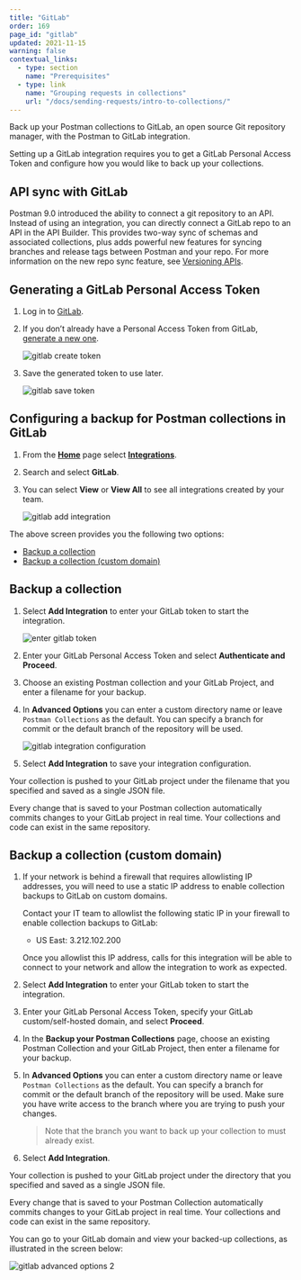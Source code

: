 ```yaml
---
title: "GitLab"
order: 169
page_id: "gitlab"
updated: 2021-11-15
warning: false
contextual_links:
  - type: section
    name: "Prerequisites"
  - type: link
    name: "Grouping requests in collections"
    url: "/docs/sending-requests/intro-to-collections/"
---
```


Back up your Postman collections to GitLab, an open source Git repository manager, with the Postman to GitLab integration.

Setting up a GitLab integration requires you to get a GitLab Personal Access Token and configure how you would like to back up your collections.

## API sync with GitLab

Postman 9.0 introduced the ability to connect a git repository to an API. Instead of using an integration, you can directly connect a GitLab repo to an API in the API Builder. This provides two-way sync of schemas and associated collections, plus adds powerful new features for syncing branches and release tags between Postman and your repo. For more information on the new repo sync feature, see [Versioning APIs](/docs/designing-and-developing-your-api/versioning-an-api/).

## Generating a GitLab Personal Access Token

1. Log in to [GitLab](https://about.gitlab.com/).

1. If you don’t already have a Personal Access Token from GitLab, [generate a new one](https://gitlab.com/-/profile/personal_access_tokens).

   ![gitlab create token](https://assets.postman.com/postman-docs/gitlab-create-token.jpg)

1. Save the generated token to use later.

   ![gitlab save token](https://assets.postman.com/postman-docs/gitlab-save-token.jpg)

## Configuring a backup for Postman collections in GitLab

1. From the **[Home](https://go.postman.co/home)** page select **[Integrations](https://go.postman.co/integrations)**.

1. Search and select **GitLab**.

1. You can select **View** or **View All** to see all integrations created by your team.

   ![gitlab add integration](https://assets.postman.com/postman-docs/gitlab-add-integration.jpg)

The above screen provides you the following two options:

* [Backup a collection](#backup-your-postman-collections-to-gitlab)
* [Backup a collection (custom domain)](#backup-a-collection-custom-domain)

## Backup a collection

1. Select **Add Integration** to enter your GitLab token to start the integration.

   ![enter gitlab token](https://assets.postman.com/postman-docs/gitlab-backup-collection-authenticate.jpg)

1. Enter your GitLab Personal Access Token and select **Authenticate and Proceed**.

1. Choose an existing Postman collection and your GitLab Project, and enter a filename for your backup.

1. In **Advanced Options** you can enter a custom directory name or leave `Postman Collections` as the default. You can specify a branch for commit or the default branch of the repository will be used.

    ![gitlab integration configuration](https://assets.postman.com/postman-docs/gitlab-backup-collection-configuration.jpg)

1. Select **Add Integration** to save your integration configuration.

Your collection is pushed to your GitLab project under the filename that you specified and saved as a single JSON file.

Every change that is saved to your Postman collection automatically commits changes to your GitLab project in real time. Your collections and code can exist in the same repository.

## Backup a collection (custom domain)

1. If your network is behind a firewall that requires allowlisting IP addresses, you will need to use a static IP address to enable collection backups to GitLab on custom domains.

    Contact your IT team to allowlist the following static IP in your firewall to enable collection backups to GitLab:

   * US East: 3.212.102.200

   Once you allowlist this IP address, calls for this integration will be able to connect to your network and allow the integration to work as expected.

1. Select **Add Integration** to enter your GitLab token to start the integration.

1. Enter your GitLab Personal Access Token, specify your GitLab custom/self-hosted domain, and select **Proceed**.

1. In the **Backup your Postman Collections** page, choose an existing Postman Collection and your GitLab Project, then enter a filename for your backup.

1. In **Advanced Options** you can enter a custom directory name or leave `Postman Collections` as the default. You can specify a branch for commit or the default branch of the repository will be used. Make sure you have write access to the branch where you are trying to push your changes.

   > Note that the branch you want to back up your collection to must already exist.

1. Select **Add Integration**.

Your collection is pushed to your GitLab project under the directory that you specified and saved as a single JSON file.

Every change that is saved to your Postman Collection automatically commits changes to your GitLab project in real time. Your collections and code can exist in the same repository.

You can go to your GitLab domain and view your backed-up collections, as illustrated in the screen below:

![gitlab advanced options 2](https://assets.postman.com/postman-docs/gitlab-gray7.jpg)
